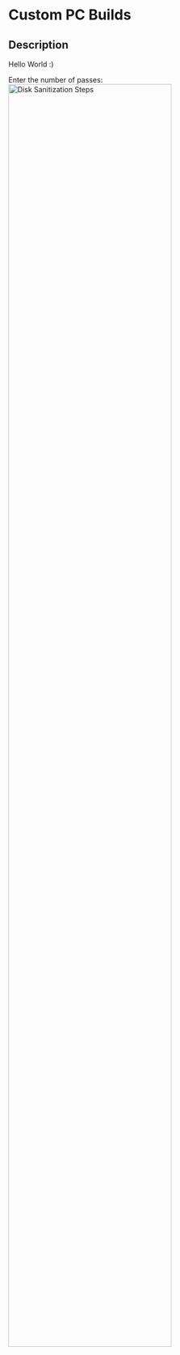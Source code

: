 <h1>Custom PC Builds</h1>

<h2>Description</h2>
Hello World :)

Enter the number of passes: <br/>
<img src="https://github.com/Yagoobz/CustomPCBuilds/assets/145611184/70aa943c-2c96-4b7a-a410-188eafe65470" height="80%" width="80%" alt="Disk Sanitization Steps"/>

